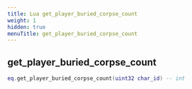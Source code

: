 ```yaml
---
title: Lua get_player_buried_corpse_count
weight: 1
hidden: true
menuTitle: get_player_buried_corpse_count
---
```

## get_player_buried_corpse_count
```lua
eq.get_player_buried_corpse_count(uint32 char_id) -- int
```